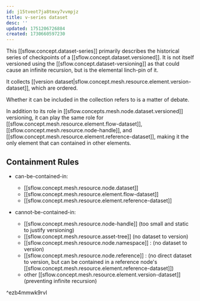 ```yaml
---
id: j15tveot7ja8tmxy7vvmpjz
title: v-series dataset
desc: ''
updated: 1751206726884
created: 1730660597230
---
```


This [[sflow.concept.dataset-series]] primarily describes the historical series of checkpoints of a [[sflow.concept.dataset.versioned]]. It is not itself versioned using the [[sflow.concept.dataset-versioning]] as that could cause an infinite recursion, but is the elemental linch-pin of it. 

It collects [[version dataset|sflow.concept.mesh.resource.element.version-dataset]], which are ordered. 

Whether it can be included in the collection refers to is a matter of debate.

In addition to its role in [[sflow.concepts.mesh.node.dataset.versioned]] versioning, it can play the same role for [[sflow.concept.mesh.resource.element.flow-dataset]], [[sflow.concept.mesh.resource.node-handle]], and [[sflow.concept.mesh.resource.element.reference-dataset]], making it the only element that can contained in other elements.

## Containment Rules

- can-be-contained-in: 
  - [[sflow.concept.mesh.resource.node.dataset]]
  - [[sflow.concept.mesh.resource.element.flow-dataset]]
  - [[sflow.concept.mesh.resource.element.reference-dataset]]

- cannot-be-contained-in:
  - [[sflow.concept.mesh.resource.node-handle]] (too small and static to justify versioning)
  - [[sflow.concept.mesh.resource.asset-tree]] (no dataset to version)
  - [[sflow.concept.mesh.resource.node.namespace]] : (no dataset to version)
  - [[sflow.concept.mesh.resource.node.reference]] : (no direct dataset to version, but can be contained in a reference node's  [[sflow.concept.mesh.resource.element.reference-dataset]])
  - other [[sflow.concept.mesh.resource.element.version-dataset]] (preventing infinite recursion)

^ezb4mmwk9rvl